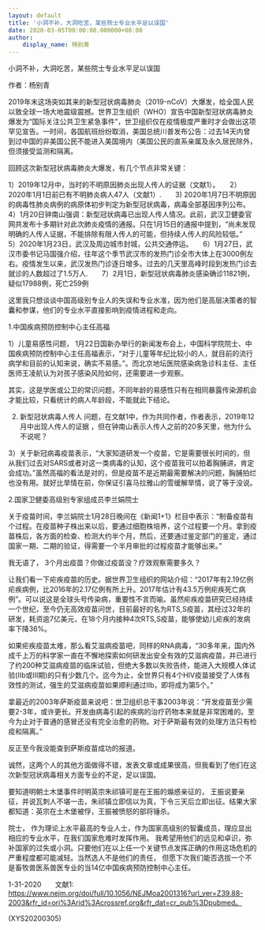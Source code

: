 ```yaml
---
layout: default
title: '小洞不补，大洞吃苦，某些院士专业水平足以误国'
date: 2020-03-05T00:00:00.000000+08:00
author:
    display_name: 杨别青
---
```


小洞不补，大洞吃苦，某些院士专业水平足以误国

作者：杨别青

2019年末这场突如其来的新型冠状病毒肺炎（2019-nCoV）大爆发，给全国人民以致全球一场大地震级震撼。世界卫生组织（WHO）宣告中国新型冠状病毒肺炎爆发为“国际关注公共卫生紧急事件”，世卫组织仅在疫情极度严重时才会做出这项罕见宣告。一时间，各国航班纷纷取消，美国总统川普发布公告：过去14天内曾到过中国的非美国公民不能进入美国境内（美国公民的直系亲属及永久居民除外，但须接受监测和隔离。

回顾这次新型冠状病毒肺炎大爆发，有几个节点非常关键：

1）2019年12月中，当时的不明原因肺炎出现人传人的证据（文献1）。　　2）2020年1月1日前已有不明肺炎病人47人（文献1）.　　3) 2020年1月7日不明原因的病毒性肺炎病例的病原体初步判定为新型冠状病毒，病毒全部基因序列公布。　　4）1月20日钟南山强调：新型冠状病毒已出现人传人情况。此前，武汉卫健委官网共发布十多期针对此次肺炎疫情的通报。只在1月15日的通报中提到，“尚未发现明确的人传人证据，不能排除有限人传人的可能，但持续人传人的风险较低。”　　5）2020年1月23日，武汉及周边城市封城，公共交通停运。　　6）1月27日，武汉市委书记马国强介绍，往年这个季节武汉市的发热门诊全市大体上在3000例左右。疫情发生以来，武汉发热门诊逐日增多。过去的几天里高峰时段到发热门诊去就诊的人数超过了1.5万人.　　7）2月1日，新型冠状病毒肺炎感染确诊11821例，疑似17988例，死亡259例

这里我只想谈谈中国高级别专业人的失误和专业水准，因为他们是高层决策者的智囊和参谋，他们的专业水平直接影响到疫情进程和走向。

1.中国疾病预防控制中心主任高福

1）儿童易感性问题， 1月22日国新办举行的新闻发布会上，中国科学院院士、中国疾病预防控制中心主任高福表示，“对于儿童等年纪比较小的人，就目前的流行病学和目前的认知来说，确实不易感。”。而北京地坛医院感染病急诊科主任、主任医师王凌航认为对孩子感染风险如何，还需要进一步观察。

其实，这是学医或公卫的常识问题，不同年龄的易感性只有在相同暴露传染源机会才能比较，只看统计的病人年龄段，不能就此下结论。

2) 新型冠状病毒人传人 问题，在文献1中，作为共同作者，作者表示，2019年12月中出现人传人的证据 ，但在钟南山表示人传人之前的20多天里，他为什么不说呢？

3）关于新冠病毒疫苗表示，“大家知道研发一个疫苗，它是需要很长时间的，但从我们过去对SARS或者对这一类病毒的认知，这个疫苗我可以拍着胸脯讲，肯定会成功。”虽然高福的看法是对的，但是疫苗不是近期最需要解决的问题，胸脯拍烂也没有用。就好比旱情在前，你保证引喜马拉雅山的雪缓解旱情，说了等于没说。

2.国家卫健委高级别专家组成员李兰娟院士

关于疫苗时间，李兰娟院士1月28日晚间在《新闻1+1》栏目中表示：“制备疫苗有个过程。在疫苗种子株出来以后，要通过细胞株培养，这个过程要一个月。拿到疫苗株后，各方面的检查、检测大约半个月，然后，还要通过鉴定部门的鉴定，通过国家一期、二期的验证，得需要一个半月审批的过程疫苗才能够出来。”

我无语了， 3个月出疫苗？你做过疫苗没？疗效观察需要多久？

让我们看一下疟疾疫苗的历史。据世界卫生组织的网站介绍：“2017年有2.19亿例疟疾病例，比2016年的2.17亿例有所上升。2017年估计有43.5万例疟疾死亡病例”。可以说这是全球头号传染病，重要性不言而喻。虽然疟疾疫苗研究已经持续一个世纪，至今仍无高效疫苗问世，目前最好的名为RTS,S疫苗，其经过32年的研发，耗资逾7亿美元，在18个月内接种4次RTS,S疫苗，能够使幼儿疟疾的发病率下降36%。

如果疟疾疫苗太难，那么看艾滋病疫苗吧，同样的RNA病毒，“30多年来，国内外成千上万的科学家一直在不懈地探索如何研发出安全有效的艾滋病疫苗，并已进行了约200种艾滋病疫苗的临床试验，但绝大多数以失败告终，能进入大规模人体试验(IIb或III期)的只有少数几个。迄今为止，全世界只有4个HIV疫苗接受了人体有效性的测试，强生的艾滋病疫苗如果顺利通过IIb，即将成为第5个。”

拿最近的2003年萨斯疫苗来说吧：世卫组织总干事2003年说：“开发疫苗至少需要2-3年，或许更长。开发由病毒引起的疾病的治疗药物本来就是非常困难的。至今为止对于普通的感冒还没有完全治愈的药物。对于萨斯最有效的处理方法只有检疫和隔离。”

反正至今我没能查到萨斯疫苗成功的报道。

诚然，这两个人的其他方面做得不错，发表文章或成果很高，但我看到了他们在这次新型冠状病毒相关方面专业的不足，足以误国。

要知道明朝土木堡事件时明英宗朱祁镇可是在王振的煽惑亲征的， 王振说要亲征，并说瓦刺人不堪一击，朱祁镇立即信以为真，下令三天后立即出征。结果大家都知道：英宗在土木堡被俘，王振被愤怒的部将锤杀。

院士， 作为理论上水平最高的专业人士，作为国家高级别的智囊成员，理应显出相应的专业水平，在我们国家危难时发挥作用。 我希望用他们的远见和卓识，弥补国家的过失或小洞。只要他们在以上任一个关键节点发挥正确的作用这场危机的严重程度都可能减轻。当然选人不是他们的责任， 但愿下次我们能否选拔一个不是畜牧兽医系兽医专业的当14亿中国疾病预防控制中心主任。

1-31-2020　　文献1: https://www.nejm.org/doi/full/10.1056/NEJMoa2001316?url_ver=Z39.88-2003&rfr_id=ori%3Arid%3Acrossref.org&rfr_dat=cr_pub%3Dpubmed。

(XYS20200305)

